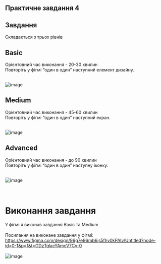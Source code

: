 Практичне завдання 4
---
## **Завдання**  
Складається з трьох рівнів
## Basic
Орієнтовний час виконання - 20-30 хвилин  
Повторіть у фігмі “один в один” наступний елемент дизайну.<br><br>  

![image](https://github.com/user-attachments/assets/3c992424-6bc4-4775-9934-825061c538ed)


## Medium
Орієнтовний час виконання - 45-60 хвилин  
Повторіть у фігмі “один в один” наступний екран.<br><br>  

![image](https://github.com/user-attachments/assets/9d4f98e0-43f2-4754-95aa-217f14c15e53)

## Advanced  
Орієнтовний час виконання - до 90 хвилин  
Повторіть у фігмі “один в один” наступну іконку.<br><br>  

![image](https://github.com/user-attachments/assets/d4699593-4436-4727-9ce3-25abb811c9f5)    
<br><br>  
   
# Виконання завдання
У фігмі я виконав завдання Basic та Medium  
<br>
Посилання на виконане завдання у фігмі:  
https://www.figma.com/design/96g7e96mb6js5fhy0kPAIy/Untitled?node-id=0-1&p=f&t=GDzTqlacYAmcV7Cv-0
<br><br> 
![image](https://github.com/user-attachments/assets/63041473-5787-427e-bee3-28514b5b5b70)



